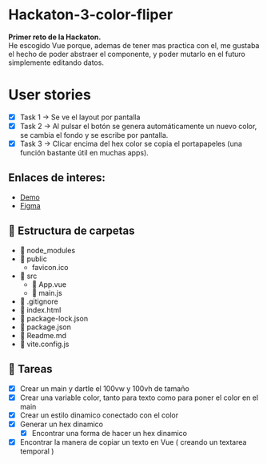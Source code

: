 # Hackaton-3-color-fliper
**Primer reto de la Hackaton.**</br>
He escogido Vue porque, ademas de tener mas practica con el, me gustaba el hecho de poder abstraer el componente, y poder mutarlo en el futuro simplemente editando datos.
# User stories
- [x] Task 1 → Se ve el layout por pantalla
- [x] Task 2 → Al pulsar el botón se genera automáticamente un nuevo color, se cambia el fondo y se escribe por pantalla.
- [x] Task 3 → Clicar encima del hex color se copia el portapapeles (una función bastante útil en muchas apps).

## Enlaces de interes:
- [Demo](https://hackaton-3-color-fliper.vercel.app/)
- [Figma](https://www.figma.com/file/ETSvclvkfXzUIJjkufXRJ9/front_explorer?node-id=286%3A16)

## 📂 Estructura de carpetas
- 📂 node_modules
- 📂 public
  - favicon.ico
- 📂 src
  - 📜 App.vue
  - 📜 main.js
- 📜 .gitignore
- 📜 index.html
- 📜 package-lock.json
- 📜 package.json
- 📜 Readme.md
- 📜 vite.config.js

## 📝 Tareas
- [x] Crear un main y dartle el 100vw y 100vh de tamaño
- [x] Crear una variable color, tanto para texto como para poner el color en el main
- [x] Crear un estilo dinamico conectado con el color
- [x] Generar un hex dinamico
  - [x] Encontrar una forma de hacer un hex dinamico
- [x] Encontrar la manera de copiar un texto en Vue ( creando un textarea temporal )
